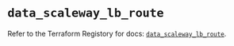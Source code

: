 # `data_scaleway_lb_route`

Refer to the Terraform Registory for docs: [`data_scaleway_lb_route`](https://registry.terraform.io/providers/scaleway/scaleway/2.39.0/docs/data-sources/lb_route).
